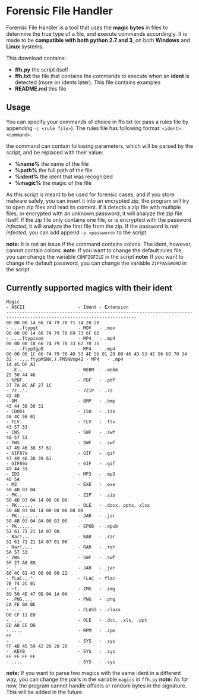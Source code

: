 Forensic File Handler
=====================
Forensic File Handler is a tool that uses the **magic bytes** in files to determine the true type of a file, and execute commands accordingly. It is made to be **compatible with both python 2.7 and 3**, on both **Windows** and **Linux** systems.

This download contains:

 * **ffh.py**       the script itself
 * **ffh.txt**      the file that contains the commands to execute when an **ident** is detected (more on idents later). This file contains examples
 * **README.md**    this file
 
Usage
-----
You can specify your commands of choice in ffo.txt (or pass a rules file by appending `-c <rule file>`). The rules file has following format: `<ident>:<command>`.

the command can contain following parameters, which will be parsed by the script, and be replaced with their value:

 * **%name%**   the name of the file
 * **%path%**   the full path of the file
 * **%ident%**  the ident that was recognized
 * **%magic%**  the magic of the file
 
As this script is meant to be used for forensic cases, and if you store malware safely, you can insert it into an encrypted zip, the program will try to open zip files and read its content. If it detects a zip file with multiple files, or encrypted with an unknown password, it will analyze the zip file itself. If the zip file only contains one file, or is encrypted with the password *infected*, it will analyze the first file from the zip. If the password is not *infected*, you can add append `-p <password>` to the script.

**note:** It is not an issue if the command contains colons. The ident, however, cannot contain colons.
**note:** If you want to change the default rules file, you can change the variable `CONFIGFILE` in the script
**note:** If you want to change the default password, you can change the variable `ZIPPASSWORD` in the script

Currently supported magics with their ident
-------------------------------------------

```
Magic                                                                   - ASCII                    - Ident - Extension
-----------------------------------------------------------------------------------------------------------------------
00 00 00 14 66 74 79 70 71 74 20 20                                     - ....ftypqt               - MOV   - .mov
00 00 00 14 66 74 79 70 69 73 6F 6D                                     - ....ftypisom             - MP4   - .mp4
00 00 00 18 66 74 79 70 33 67 70 35                                     - ....ftyp3gp5             - MP4   - .mp4
00 00 00 1C 66 74 79 70 4D 53 4E 56 01 29 00 46 4D 53 4E 56 6D 70 34 32 - ....ftypMSNV.).FMSNVmp42 - MP4   - .mp4
1A 45 DF A3                                                             - .E..                     - WEBM  - .webm
25 50 44 46                                                             - %PDF                     - PDF   - .pdf
37 7A BC AF 27 1C                                                       - 7z..'.                   - 7ZIP  - .7z
42 4D                                                                   - BM                       - BMP   - .bmp
43 44 30 30 31                                                          - CD001                    - ISO   - .iso
46 4C 56 01                                                             - FLV.                     - FLV   - .flv
43 57 53                                                                - CWS                      - SWF   - .swf
46 57 53                                                                - FWS                      - SWF   - .swf
47 49 46 38 37 61                                                       - GIF87a                   - GIF   - .gif
47 49 46 38 39 61                                                       - GIF89a                   - GIF   - .gif
49 44 33                                                                - ID3                      - MP3   - .mp3
4D 5A                                                                   - MZ                       - EXE   - .exe
50 4B 03 04                                                             - PK..                     - ZIP   - .zip
50 4B 03 04 14 00 06 00                                                 - PK......                 - OLE   - .docx, pptx, xlsx
50 4B 03 04 14 00 08 00 08 00                                           - PK........               - JAR   - .jar
50 4B 03 04 0A 00 02 00                                                 - PK......                 - EPUB  - .epub
52 61 72 21 1A 07 00                                                    - Rar!...                  - RAR   - .rar
52 61 72 21 1A 07 01 00                                                 - Rar!....                 - RAR   - .rar
5A 57 53                                                                - ZWS                      - SWF   - .swf
5F 27 A8 89                                                             - _'..                     - JAR   - .jar
66 4C 61 43 00 00 00 22                                                 - fLaC..."                 - FLAC  - flac
7E 74 2C 01                                                             - ~t,.                     - IMG   - .img
89 50 4E 47 0D 0A 1A 0A                                                 - .PNG....                 - PNG   - .png
CA FE BA BE                                                             - ....                     - CLASS - .class
D0 CF 11 E0                                                             - ....                     - OLE   - .doc, .xls, .ppt
ED AB EE DB                                                             - ....                     - RPM   - .rpm
FF                                                                      - .                        - SYS   - .sys
FF 4B 45 59 42 20 20 20                                                 - .KEYB                    - SYS   - .sys
FF FF FF FF                                                             - ....                     - SYS   - .sys
```
**note:** If you want to parse two magics with the same ident in a different way, you can change the pairs in the variable `magics` in `ffh.py`
**note:** As for now, the program cannot handle offsets or random bytes in the signature. This will be added in the future.
